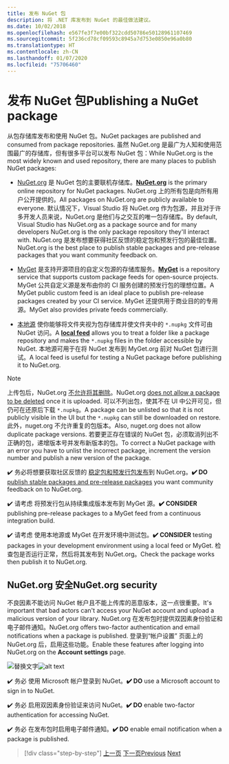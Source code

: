 ```yaml
---
title: 发布 NuGet 包
description: 将 .NET 库发布到 NuGet 的最佳做法建议。
ms.date: 10/02/2018
ms.openlocfilehash: e567fe3f7e00bf322cdd50786e50128961107469
ms.sourcegitcommit: 5f236cd78cf09593c8945a7d753e0850e96a0b80
ms.translationtype: HT
ms.contentlocale: zh-CN
ms.lasthandoff: 01/07/2020
ms.locfileid: "75706460"
---
```

# <a name="publishing-a-nuget-package"></a><span data-ttu-id="4b11a-103">发布 NuGet 包</span><span class="sxs-lookup"><span data-stu-id="4b11a-103">Publishing a NuGet package</span></span>

<span data-ttu-id="4b11a-104">从包存储库发布和使用 NuGet 包。</span><span class="sxs-lookup"><span data-stu-id="4b11a-104">NuGet packages are published and consumed from package repositories.</span></span> <span data-ttu-id="4b11a-105">虽然 NuGet.org 是最广为人知和使用范围最广的存储库，但有很多平台可以发布 NuGet 包：</span><span class="sxs-lookup"><span data-stu-id="4b11a-105">While NuGet.org is the most widely known and used repository, there are many places to publish NuGet packages:</span></span>

* <span data-ttu-id="4b11a-106">[NuGet.org](https://www.nuget.org/)  是 NuGet 包的主要联机存储库。</span><span class="sxs-lookup"><span data-stu-id="4b11a-106">**[NuGet.org](https://www.nuget.org/)** is the primary online repository for NuGet packages.</span></span> <span data-ttu-id="4b11a-107">NuGet.org 上的所有包是向所有用户公开提供的。</span><span class="sxs-lookup"><span data-stu-id="4b11a-107">All packages on NuGet.org are publicly available to everyone.</span></span> <span data-ttu-id="4b11a-108">默认情况下，Visual Studio 将 NuGet.org 作为包源，并且对于许多开发人员来说，NuGet.org 是他们与之交互的唯一包存储库。</span><span class="sxs-lookup"><span data-stu-id="4b11a-108">By default, Visual Studio has NuGet.org as a package source and for many developers NuGet.org is the only package repository they'll interact with.</span></span> <span data-ttu-id="4b11a-109">NuGet.org 是发布想要获得社区反馈的稳定包和预发行包的最佳位置。</span><span class="sxs-lookup"><span data-stu-id="4b11a-109">NuGet.org is the best place to publish stable packages and pre-release packages that you want community feedback on.</span></span>

* <span data-ttu-id="4b11a-110">[MyGet](https://myget.org/)  是支持开源项目的自定义包源的存储库服务。</span><span class="sxs-lookup"><span data-stu-id="4b11a-110">**[MyGet](https://myget.org/)** is a repository service that supports custom package feeds for open-source projects.</span></span> <span data-ttu-id="4b11a-111">MyGet 公共自定义源是发布由你的 CI 服务创建的预发行包的理想位置。</span><span class="sxs-lookup"><span data-stu-id="4b11a-111">A MyGet public custom feed is an ideal place to publish pre-release packages created by your CI service.</span></span> <span data-ttu-id="4b11a-112">MyGet 还提供用于商业目的的专用源。</span><span class="sxs-lookup"><span data-stu-id="4b11a-112">MyGet also provides private feeds commercially.</span></span>

* <span data-ttu-id="4b11a-113">[本地源](/nuget/hosting-packages/local-feeds)  使你能够将文件夹视为包存储库并使文件夹中的 `*.nupkg` 文件可由 NuGet 访问。</span><span class="sxs-lookup"><span data-stu-id="4b11a-113">A **[local feed](/nuget/hosting-packages/local-feeds)** allows you to treat a folder like a package repository and makes the `*.nupkg` files in the folder accessible by NuGet.</span></span> <span data-ttu-id="4b11a-114">本地源可用于在将 NuGet 发布到 MyGet.org 前对 NuGet 包进行测试。</span><span class="sxs-lookup"><span data-stu-id="4b11a-114">A local feed is useful for testing a NuGet package before publishing it to NuGet.org.</span></span>

> [!NOTE]
> <span data-ttu-id="4b11a-115">上传包后，NuGet.org [不允许将其删除](/nuget/policies/deleting-packages)。</span><span class="sxs-lookup"><span data-stu-id="4b11a-115">NuGet.org [does not allow a package to be deleted](/nuget/policies/deleting-packages) once it is uploaded.</span></span> <span data-ttu-id="4b11a-116">可以不列出包，使其不在 UI 中公开可见，但仍可在还原后下载 `*.nupkg`。</span><span class="sxs-lookup"><span data-stu-id="4b11a-116">A package can be unlisted so that it is not publicly visible in the UI but the `*.nupkg` can still be downloaded on restore.</span></span> <span data-ttu-id="4b11a-117">此外，nuget.org 不允许重复的包版本。</span><span class="sxs-lookup"><span data-stu-id="4b11a-117">Also, nuget.org does not allow duplicate package versions.</span></span> <span data-ttu-id="4b11a-118">若要更正存在错误的 NuGet 包，必须取消列出不正确的包，递增版本号并发布新版本的包。</span><span class="sxs-lookup"><span data-stu-id="4b11a-118">To correct a NuGet package with an error you have to unlist the incorrect package, increment the version number and publish a new version of the package.</span></span>

<span data-ttu-id="4b11a-119">✔️ 务必将想要获取社区反馈的  [稳定包和预发行包发布](/nuget/create-packages/publish-a-package)到 NuGet.org。</span><span class="sxs-lookup"><span data-stu-id="4b11a-119">**✔️ DO** [publish stable packages and pre-release packages](/nuget/create-packages/publish-a-package) you want community feedback on to NuGet.org.</span></span>

<span data-ttu-id="4b11a-120">✔️ 请考虑  将预发行包从持续集成版本发布到 MyGet 源。</span><span class="sxs-lookup"><span data-stu-id="4b11a-120">**✔️ CONSIDER** publishing pre-release packages to a MyGet feed from a continuous integration build.</span></span>

<span data-ttu-id="4b11a-121">✔️ 请考虑  使用本地源或 MyGet 在开发环境中测试包。</span><span class="sxs-lookup"><span data-stu-id="4b11a-121">**✔️ CONSIDER** testing packages in your development environment using a local feed or MyGet.</span></span> <span data-ttu-id="4b11a-122">检查包是否运行正常，然后将其发布到 NuGet.org。</span><span class="sxs-lookup"><span data-stu-id="4b11a-122">Check the package works then publish it to NuGet.org.</span></span>

## <a name="nugetorg-security"></a><span data-ttu-id="4b11a-123">NuGet.org 安全</span><span class="sxs-lookup"><span data-stu-id="4b11a-123">NuGet.org security</span></span>

<span data-ttu-id="4b11a-124">不良因素不能访问 NuGet 帐户且不能上传库的恶意版本，这一点很重要。</span><span class="sxs-lookup"><span data-stu-id="4b11a-124">It's important that bad actors can't access your NuGet account and upload a malicious version of your library.</span></span> <span data-ttu-id="4b11a-125">NuGet.org 在发布包时提供双因素身份验证和电子邮件通知。</span><span class="sxs-lookup"><span data-stu-id="4b11a-125">NuGet.org offers two-factor authentication and email notifications when a package is published.</span></span> <span data-ttu-id="4b11a-126">登录到“帐户设置”  页面上的 NuGet.org 后，启用这些功能。</span><span class="sxs-lookup"><span data-stu-id="4b11a-126">Enable these features after logging into NuGet.org on the **Account settings** page.</span></span>

<span data-ttu-id="4b11a-127">![替换文字](./media/publish-nuget-package/nuget-2fa.png "NuGet 帐户安全")</span><span class="sxs-lookup"><span data-stu-id="4b11a-127">![alt text](./media/publish-nuget-package/nuget-2fa.png "NuGet Account Security")</span></span>

<span data-ttu-id="4b11a-128">✔️ 务必  使用 Microsoft 帐户登录到 NuGet。</span><span class="sxs-lookup"><span data-stu-id="4b11a-128">**✔️ DO** use a Microsoft account to sign in to NuGet.</span></span>

<span data-ttu-id="4b11a-129">✔️ 务必  启用双因素身份验证来访问 NuGet。</span><span class="sxs-lookup"><span data-stu-id="4b11a-129">**✔️ DO** enable two-factor authentication for accessing NuGet.</span></span>

<span data-ttu-id="4b11a-130">✔️ 务必  在发布包时启用电子邮件通知。</span><span class="sxs-lookup"><span data-stu-id="4b11a-130">**✔️ DO** enable email notification when a package is published.</span></span>

>[!div class="step-by-step"]
><span data-ttu-id="4b11a-131">[上一页](sourcelink.md)
>[下一页](versioning.md)</span><span class="sxs-lookup"><span data-stu-id="4b11a-131">[Previous](sourcelink.md)
[Next](versioning.md)</span></span>
